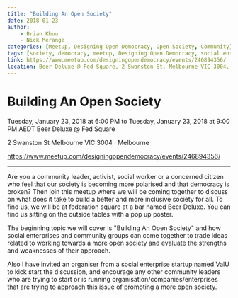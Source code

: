 ```yaml
---
title: "Building An Open Society"
date: 2018-01-23
author: 
    - Brian Khuu
    - Nick Merange
categories: [Meetup, Designing Open Democracy, Open Society, Community]
tags: [society, democracy, meetup, Designing Open Democracy, social enterprises, community groups]
link: https://www.meetup.com/designingopendemocracy/events/246894356/
location: Beer Deluxe @ Fed Square, 2 Swanston St, Melbourne VIC 3004, Melbourne
---
```


# Building An Open Society

Tuesday, January 23, 2018 at 6:00 PM to Tuesday, January 23, 2018 at 9:00 PM AEDT
Beer Deluxe @ Fed Square

2 Swanston St Melbourne VIC 3004 · Melbourne

<https://www.meetup.com/designingopendemocracy/events/246894356/>

<!-- more -->

---

Are you a community leader, activist, social worker or a concerned citizen who feel that our society is becoming more polarised and that democracy is broken? Then join this meetup where we will be coming together to discuss on what does it take to build a better and more inclusive society for all. To find us, we will be at federation square at a bar named Beer Deluxe. You can find us sitting on the outside tables with a pop up poster.

The beginning topic we will cover is "Building An Open Society" and how social enterprises and community groups can come together to trade ideas related to working towards a more open society and evaluate the strengths and weaknesses of their approach.

Also I have invited an organiser from a social enterprise startup named ValU to kick start the discussion, and encourage any other community leaders who are trying to start or is running organisation/companies/enterprises that are trying to approach this issue of promoting a more open society.


